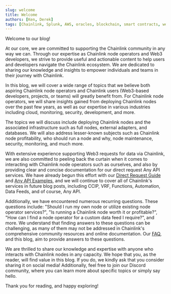 ```yaml
---
slug: welcome
title: Welcome
authors: [Ken, Derek]
tags: [Chainlink, Splunk, AWS, oracles, blockchain, smart contracts, web3, solidity]
---
```


Welcome to our blog!

At our core, we are committed to supporting the Chainlink community in any way we can. Through our expertise as Chainlink node operators and Web3 developers, we strive to provide useful and actionable content to help users and developers navigate the Chainlink ecosystem. We are dedicated to sharing our knowledge and insights to empower individuals and teams in their journey with Chainlink.

<!--truncate-->

In this blog, we will cover a wide range of topics that we believe both aspiring Chainlink node operators and Chainlink users (Web3-based developers, projects, or teams) will greatly benefit from. For Chainlink node operators, we will share insights gained from deploying Chainlink nodes over the past few years, as well as our expertise in various industries including cloud, monitoring, security, development, and more.

The topics we will discuss include deploying Chainlink nodes and the associated infrastructure such as full nodes, external adapters, and databases. We will also address lesser-known subjects such as Chainlink node profitability, who should run a node and why, node maintenance, security, monitoring, and much more.

With extensive experience supporting Web3 requests for data via Chainlink, we are also committed to peeling back the curtain when it comes to interacting with Chainlink node operators such as ourselves, and also by providing clear and concise documentation for our direct request Any API services. We have already begun this effort with our [Direct Request Guide](https://docs.linkwellnodes.io/services/direct-request-jobs/Jobs-and-Pricing) and [Any API Examples](https://docs.linkwellnodes.io/knowledgebase/Any-API-Guide), and we will continue to cover all of Chainlink's services in future blog posts, including CCIP, VRF, Functions, Automation, Data Feeds, and of course, Any API.

Additionally, we have encountered numerous recurring questions. These questions include: "Should I run my own node or utilize existing node operator services?", "Is running a Chainlink node worth it or profitable?", "How can I find a node operator for a custom data feed I require?", and more. We understand that finding answers to these questions can be challenging, as many of them may not be addressed in Chainlink's comprehensive community resources and online documentation. Our [FAQ](https://docs.linkwellnodes.io/knowledgebase/FAQ), and this blog, aim to provide answers to these questions.

We are thrilled to share our knowledge and expertise with anyone who interacts with Chainlink nodes in any capacity. We hope that you, as the reader, will find value in this blog. If you do, we kindly ask that you consider sharing it on social media! Additionally, feel free to join our Discord community, where you can learn more about specific topics or simply say hello.

Thank you for reading, and happy exploring!